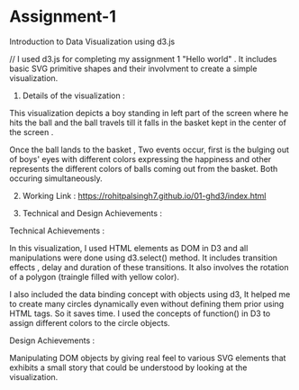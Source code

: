 # Assignment-1
Introduction to Data Visualization using d3.js


// I used d3.js for completing my assignment 1 "Hello world" . It includes basic SVG primitive shapes and their involvment to create a simple visualization. 

1. Details of the visualization : 

This visualization depicts a boy standing in left part of the screen where he hits the ball and the ball travels till it falls in the basket kept in the center of the screen .

Once the ball lands to the basket , Two events occur, first is the bulging out of boys' eyes with different colors expressing the happiness and other represents the different colors of balls coming out from the basket. Both occuring simultaneously.


2. Working Link :
 https://rohitpalsingh7.github.io/01-ghd3/index.html

3. Technical and Design Achievements :

Technical Achievements :

In this visualization, I used HTML elements as DOM in D3 and all manipulations were done using d3.select() method.
It includes transition effects , delay and duration of these transitions. It also involves the rotation of a polygon (traingle filled with yellow color).

I also included the data binding concept with objects using d3, It helped me to create many circles dynamically even without defining them prior using HTML tags. So it saves time. I used the concepts of function() in D3 to assign different colors to the circle objects.

Design Achievements :

Manipulating DOM objects by giving real feel to various SVG elements that exhibits a small story that could be understood by looking at the visualization. 

